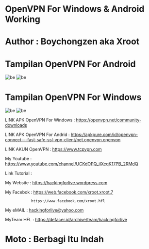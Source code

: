 # OpenVPN For Windows & Android Working 

# Author : Boychongzen aka Xroot

# Tampilan OpenVPN For Android
![be](https://raw.githubusercontent.com/boychongzen18/OpenVPN/master/OpenVPN-Andro.jpg)
![be](https://raw.githubusercontent.com/boychongzen18/OpenVPN/master/vidio.jpg)

# Tampilan OpenVPN For Windows 
![be](https://raw.githubusercontent.com/boychongzen18/OpenVPN/master/openVPN.jpg)
![be](https://raw.githubusercontent.com/boychongzen18/OpenVPN/master/speed.jpg)

LINK APK OpenVPN For Windows : https://openvpn.net/community-downloads

LINK APK OpenVPN For Andrid : https://apkpure.com/id/openvpn-connect-–-fast-safe-ssl-vpn-client/net.openvpn.openvpn

LINK AKUN OpenVPN : https://www.tcpvpn.com

My Youtube    : https://www.youtube.com/channel/UCKdOPQ_iIXcqK17PB_2RMdQ

Link Tutorial : 

My Website    : https://hackingforlive.wordpress.com

My Facebok    : https://web.facebook.com/xroot.xroot.7

                https://www.facebook.com/xroot.hfl

My eMAIL      : hackingforlive@yahoo.com

MyTeam HFL    : https://defacer.id/archive/team/hackingforlive

# Moto : Berbagi Itu Indah

